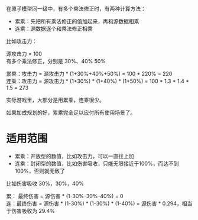 在原子模型同一级中，有多个乘法修正时，有两种计算方法：
* 累乘：先把所有乘法修正的值加起来，再和源数据相乘
* 连乘：源数据逐个和乘法修正相乘

比如攻击力：

源攻击力 = 100  
有多个乘法修正，分别是 30%、40% 50%

累乘：攻击力 = 源攻击力 * (1+30%+40%+50%) = 100 * 220% = 220  
连乘：攻击力 = 源攻击力 * (1+30%) * (1+40%) * (1+50%) = 100 * 1.3 * 1.4 * 1.5 = 273

实际游戏里，大部分是用累乘，连乘很少。

如果加成规划的好，累乘完全足以应付所有使用场景了。

# 适用范围
* 累乘：开放型的数值，比如攻击力，可以一直往上加
* 连乘：封闭型的数值，比如伤害吸收，只能无限接近于100%，而达不到100%，否则就无敌了

比如伤害吸收 30%，30%，40%

累： 最终伤害 = 源伤害 * (1-30%-30%-40%) = 0  
连：最终伤害 = 源伤害 * (1-30%) * (1-30%) * (1-40%) = 源伤害 * 0.294，相当于伤害吸收为 29.4%